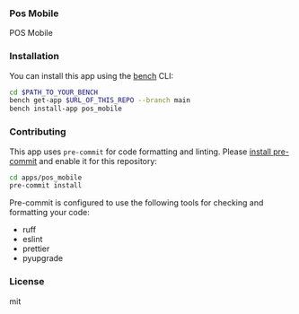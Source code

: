 ### Pos Mobile

POS Mobile

### Installation

You can install this app using the [bench](https://github.com/frappe/bench) CLI:

```bash
cd $PATH_TO_YOUR_BENCH
bench get-app $URL_OF_THIS_REPO --branch main
bench install-app pos_mobile
```

### Contributing

This app uses `pre-commit` for code formatting and linting. Please [install pre-commit](https://pre-commit.com/#installation) and enable it for this repository:

```bash
cd apps/pos_mobile
pre-commit install
```

Pre-commit is configured to use the following tools for checking and formatting your code:

- ruff
- eslint
- prettier
- pyupgrade

### License

mit
